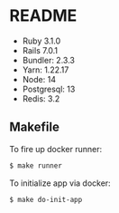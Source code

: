 # README

* Ruby 3.1.0
* Rails 7.0.1
* Bundler: 2.3.3
* Yarn: 1.22.17
* Node: 14
* Postgresql: 13
* Redis: 3.2

## Makefile
To fire up docker runner:
```bash
$ make runner
```

To initialize app via docker:
```bash
$ make do-init-app
```
